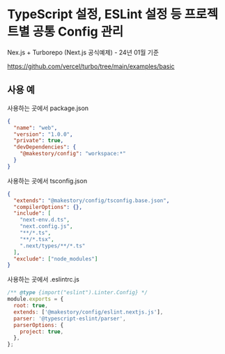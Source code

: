 # TypeScript 설정, ESLint 설정 등 프로젝트별 공통 Config 관리

Nex.js + Turborepo (Next.js 공식예제) - 24년 01월 기준

https://github.com/vercel/turbo/tree/main/examples/basic

## 사용 예

사용하는 곳에서 package.json

```json
{
  "name": "web",
  "version": "1.0.0",
  "private": true,
  "devDependencies": {
    "@makestory/config": "workspace:*"
  }
}
```

사용하는 곳에서 tsconfig.json

```json
{
  "extends": "@makestory/config/tsconfig.base.json",
  "compilerOptions": {},
  "include": [
    "next-env.d.ts",
    "next.config.js",
    "**/*.ts",
    "**/*.tsx",
    ".next/types/**/*.ts"
  ],
  "exclude": ["node_modules"]
}
```

사용하는 곳에서 .eslintrc.js

```javascript
/** @type {import("eslint").Linter.Config} */
module.exports = {
  root: true,
  extends: ['@makestory/config/eslint.nextjs.js'],
  parser: '@typescript-eslint/parser',
  parserOptions: {
    project: true,
  },
};
```
